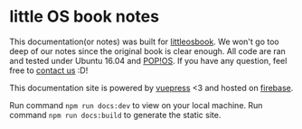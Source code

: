 # little OS book notes
This documentation(or notes) was built for [littleosbook](https://littleosbook.github.io/).
We won't go too deep of our notes since the original book is clear enough.
All code are ran and tested under Ubuntu 16.04 and [POP!OS](https://system76.com/pop).
If you have any question, feel free to [contact us](https://github.com/darrenyip/littleOSNotes) :D!

This documentation site is powered by [vuepress](https://vuepress.vuejs.org/) <3 and hosted on [firebase](https://littleosnotes.firebaseapp.com).

Run command `npm run docs:dev` to view on your local machine.
Run command `npm run docs:build` to generate the static site.